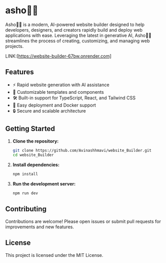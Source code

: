 # asho🤴🏻

Asho🤴🏻 is a modern, AI-powered website builder designed to help developers, designers, and creators rapidly build and deploy web applications with ease. Leveraging the latest in generative AI, Asho🤴🏻 streamlines the process of creating, customizing, and managing web projects.

LINK:[https://website-builder-67bw.onrender.com]

## Features
- ⚡ Rapid website generation with AI assistance
- 🎨 Customizable templates and components
- 🛠️ Built-in support for TypeScript, React, and Tailwind CSS
- 🚀 Easy deployment and Docker support
- 🔒 Secure and scalable architecture

## Getting Started

1. **Clone the repository:**
   ```bash
   git clone https://github.com/Avinashhmavi/website_Builder.git
   cd website_Builder
   ```
2. **Install dependencies:**
   ```bash
   npm install
   ```
3. **Run the development server:**
   ```bash
   npm run dev
   ```

## Contributing
Contributions are welcome! Please open issues or submit pull requests for improvements and new features.

## License
This project is licensed under the MIT License.
